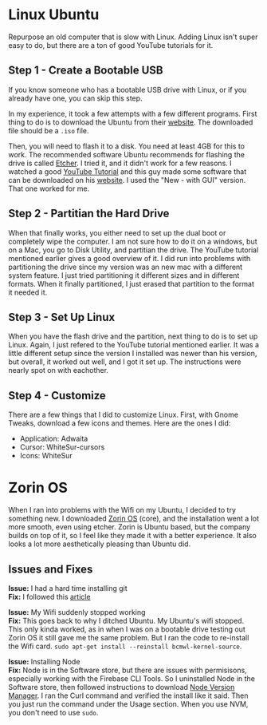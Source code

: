 # Linux Ubuntu

Repurpose an old computer that is slow with Linux. Adding Linux isn't super easy to do, but there are a ton of good YouTube tutorials for it.

## Step 1 - Create a Bootable USB

If you know someone who has a bootable USB drive with Linux, or if you already have one, you can skip this step.

In my experience, it took a few attempts with a few different programs. First thing to do is to download the Ubuntu from their [website](https://ubuntu.com/download/desktop). The downloaded file should be a `.iso` file.

Then, you will need to flash it to a disk. You need at least 4GB for this to work. The recommended software Ubuntu recommends for flashing the drive is called [Etcher](https://www.balena.io/etcher/). I tried it, and it didn't work for a few reasons. I watched a good [YouTube Tutorial](https://youtu.be/IQIaDO9nR6Y) and this guy made some software that can be downloaded on his [website](https://www.gsconrad.com). I used the "New - with GUI" version. That one worked for me.

## Step 2 - Partitian the Hard Drive

When that finally works, you either need to set up the dual boot or completely wipe the computer. I am not sure how to do it on a windows, but on a Mac, you go to Disk Utility, and partitian the drive. The YouTube tutorial mentioned earlier gives a good overview of it. I did run into problems with partitioning the drive since my version was an new mac with a different system feature. I just tried partitioning it different sizes and in different formats. When it finally partitioned, I just erased that partition to the format it needed it.

## Step 3 - Set Up Linux

When you have the flash drive and the partition, next thing to do is to set up Linux. Again, I just refered to the YouTube tutorial mentioned earlier. It was a little different setup since the version I installed was newer than his version, but overall, it worked out well, and I got it set up. The instructions were nearly spot on with eachother.

## Step 4 - Customize

There are a few things that I did to customize Linux. First, with Gnome Tweaks, download a few icons and themes. Here are the ones I did: 

- Application: Adwaita
- Cursor: WhiteSur-cursors
- Icons: WhiteSur


# Zorin OS

When I ran into problems with the Wifi on my Ubuntu, I decided to try something new. I downloaded [Zorin OS](https://zorinos.com/) (core), and the installation went a lot more smooth, even using etcher. Zorin is Ubuntu based, but the company builds on top of it, so I feel like they made it with a better experience. It also looks a lot more aesthetically pleasing than Ubuntu did.

## Issues and Fixes

**Issue:** I had a hard time installing git <br />
**Fix:** I followed this [article](https://stackoverflow.com/questions/30932121/git-installation-error-missing-installation-candidate/51819385#51819385)

**Issue:** My Wifi suddenly stopped working <br />
**Fix:** This goes back to why I ditched Ubuntu. My Ubuntu's wifi stopped. This only kinda worked, as in when I was on a bootable drive testing out Zorin OS it still gave me the same problem. But I ran the code to re-install the Wifi card. `sudo apt-get install --reinstall bcmwl-kernel-source`.

**Issue:** Installing Node <br />
**Fix:** Node is in the Software store, but there are issues with permisisons, especially working with the Firebase CLI Tools. So I uninstalled Node in the Software store, then followed instructions to download [Node Version Manager](https://github.com/nvm-sh/nvm). I ran the Curl command and verified the install like it said. Then you just run the command under the Usage section. When you use NVM, you don't need to use `sudo`.